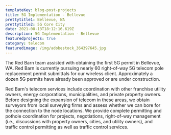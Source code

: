 ```yaml
---
templateKey: blog-post-projects
title: 5G Implementation - Bellevue
prettytitle1: Bellevue, WA
prettytitle2: 5G Core City
date: 2021-08-13T18:12:16.619Z
description: 5G Implementation - Bellevue
featuredprojects: true
category: telecom
featuredimage: /img/adobestock_364397645.jpg
---
```

The Red Barn team assisted with obtaining the first 5G permit in Bellevue, WA. Red Barn is currently pursuing nearly 60 right-of-way 5G telecom pole replacement permit submittals for our wireless client. Approximately a dozen 5G permits have already been approved or are under construction.

Red Barn's telecom services include coordination with other franchise utility owners, energy corporations, municipalities, and private property owners. Before designing the expansion of telecom in these areas, we obtain surveyors from local surveying firms and assess whether we can bore for the connection to the node locations. We provide complete permitting and pothole coordination for projects, negotiations, right-of-way management (i.e., discussions with property owners, cities, and utility owners), and traffic control permitting as well as traffic control services.